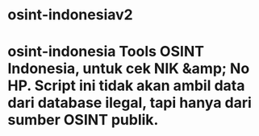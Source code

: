 # osint-indonesiav2
# osint-indonesia Tools OSINT Indonesia, untuk cek NIK &amp;amp; No HP. Script ini tidak akan ambil data dari database ilegal, tapi hanya dari sumber OSINT publik. 
